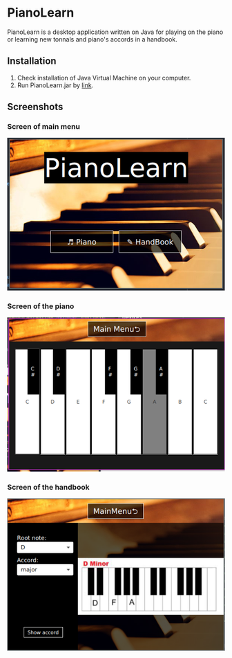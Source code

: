 # PianoLearn

PianoLearn is a desktop application written on Java for playing on the piano or learning new tonnals and piano's accords in a handbook.  

## Installation 
1. Check installation of Java Virtual Machine on your computer.
1. Run PianoLearn.jar by [link](/out/artifacts/PianoLearn_jar/).

## Screenshots
### Screen of main menu 
![Main menu](/screenshots/Screenshot_MainMenu.png)
### Screen of the piano
![Piano](/screenshots/Screenshot_Piano.png)
### Screen of the handbook
![HandBook](/screenshots/Screenshot_HandBook.png)
